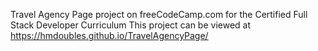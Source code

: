 Travel Agency Page project on freeCodeCamp.com for the Certified Full Stack Developer Curriculum
This project can be viewed at https://hmdoubles.github.io/TravelAgencyPage/
